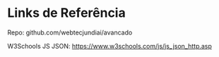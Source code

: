 # Links de Referência

Repo: github.com/webtecjundiai/avancado

W3Schools JS JSON: https://www.w3schools.com/js/js_json_http.asp

